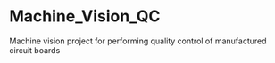 # Machine_Vision_QC
Machine vision project for performing quality control of manufactured circuit boards

